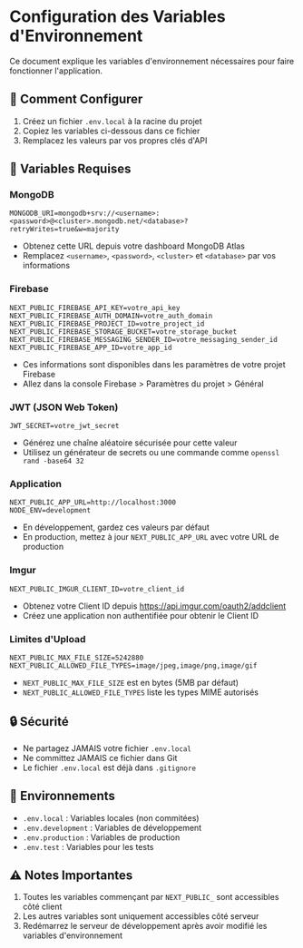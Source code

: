 # Configuration des Variables d'Environnement

Ce document explique les variables d'environnement nécessaires pour faire fonctionner l'application.

## 🚀 Comment Configurer

1. Créez un fichier `.env.local` à la racine du projet
2. Copiez les variables ci-dessous dans ce fichier
3. Remplacez les valeurs par vos propres clés d'API

## 📝 Variables Requises

### MongoDB
```env
MONGODB_URI=mongodb+srv://<username>:<password>@<cluster>.mongodb.net/<database>?retryWrites=true&w=majority
```
- Obtenez cette URL depuis votre dashboard MongoDB Atlas
- Remplacez `<username>`, `<password>`, `<cluster>` et `<database>` par vos informations

### Firebase
```env
NEXT_PUBLIC_FIREBASE_API_KEY=votre_api_key
NEXT_PUBLIC_FIREBASE_AUTH_DOMAIN=votre_auth_domain
NEXT_PUBLIC_FIREBASE_PROJECT_ID=votre_project_id
NEXT_PUBLIC_FIREBASE_STORAGE_BUCKET=votre_storage_bucket
NEXT_PUBLIC_FIREBASE_MESSAGING_SENDER_ID=votre_messaging_sender_id
NEXT_PUBLIC_FIREBASE_APP_ID=votre_app_id
```
- Ces informations sont disponibles dans les paramètres de votre projet Firebase
- Allez dans la console Firebase > Paramètres du projet > Général

### JWT (JSON Web Token)
```env
JWT_SECRET=votre_jwt_secret
```
- Générez une chaîne aléatoire sécurisée pour cette valeur
- Utilisez un générateur de secrets ou une commande comme `openssl rand -base64 32`

### Application
```env
NEXT_PUBLIC_APP_URL=http://localhost:3000
NODE_ENV=development
```
- En développement, gardez ces valeurs par défaut
- En production, mettez à jour `NEXT_PUBLIC_APP_URL` avec votre URL de production

### Imgur
```env
NEXT_PUBLIC_IMGUR_CLIENT_ID=votre_client_id
```
- Obtenez votre Client ID depuis https://api.imgur.com/oauth2/addclient
- Créez une application non authentifiée pour obtenir le Client ID

### Limites d'Upload
```env
NEXT_PUBLIC_MAX_FILE_SIZE=5242880
NEXT_PUBLIC_ALLOWED_FILE_TYPES=image/jpeg,image/png,image/gif
```
- `NEXT_PUBLIC_MAX_FILE_SIZE` est en bytes (5MB par défaut)
- `NEXT_PUBLIC_ALLOWED_FILE_TYPES` liste les types MIME autorisés

## 🔒 Sécurité

- Ne partagez JAMAIS votre fichier `.env.local`
- Ne committez JAMAIS ce fichier dans Git
- Le fichier `.env.local` est déjà dans `.gitignore`

## 🧪 Environnements

- `.env.local` : Variables locales (non commitées)
- `.env.development` : Variables de développement
- `.env.production` : Variables de production
- `.env.test` : Variables pour les tests

## ⚠️ Notes Importantes

1. Toutes les variables commençant par `NEXT_PUBLIC_` sont accessibles côté client
2. Les autres variables sont uniquement accessibles côté serveur
3. Redémarrez le serveur de développement après avoir modifié les variables d'environnement 